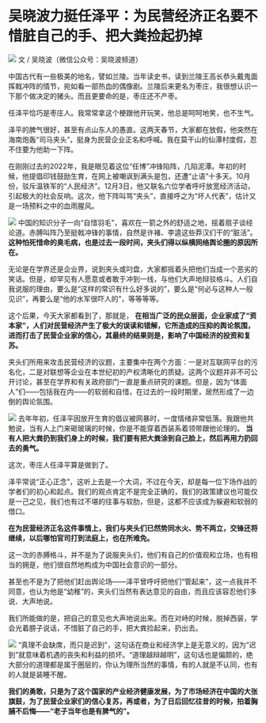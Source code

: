 # 吴晓波力挺任泽平：为民营经济正名要不惜脏自己的手、把大粪捡起扔掉

![](https://inews.gtimg.com/news_bt/O5idGF2x9w1DmCHD__KQ8Pw-SCGjJT2tPnsNxQ73F9g5sAA/1000)
文 / 吴晓波（微信公众号：吴晓波频道）

中国古代有一些极美的地名，譬如兰陵。当年读史书，读到兰陵王高长恭头戴鬼面挥戟冲阵的情节，宛如看一部热血的偶像剧。兰陵后来更名为枣庄，我很想认识一下那个做决定的猪头。而且更要命的是，枣庄还不产枣。

任泽平恰巧是枣庄人。我常常拿这个梗跟他开玩笑，他总是呵呵地笑，也不生气。

泽平的脾气很好，甚至有点山东人的愚直。这两天春节，大家都在放假，他突然在海南炮轰“司马夹头”，挺身为民营企业正名和呼喊。我在莫干山的仙潭村度假，忍不住要为他助一下阵。

在刚刚过去的2022年，我是眼见着这位“任博”冲锋陷阵，几陷泥潭。年初的时候，他提倡印钱鼓励生育，在网上被嘲讽到满头是包，还遭“止语”十多天。10月份，驳斥温铁军的“人民经济”。12月3日，他又联名六位学者呼吁放宽经济活动，引起极大的社会反响。这次，他下阵叫骂“夹头”，直接呼之为“坏人代表”，估计又是一场预料之中的血雨腥风。

![](https://inews.gtimg.com/news_bt/OW3qhVOKVuwzN3iPO3ydJlmx3kkC9REOepTe5xziXrGYsAA/1000)
中国的知识分子一向“自惜羽毛”，喜欢在一箭之外的舒适之地，摇着扇子谈经论道。赤膊叫阵乃至挺戟冲锋的事情，自然是许褚、李逵这些莽汉们干的“脏活”。
**这种怕死惜命的臭毛病，也是过去一段时间，夹头们得以纵横网络舆论圈的原因所在。**

无论是在学界还是企业界，说到夹头或叼盘，大家都摇着头把他们当成一个恶劣的笑话。但是，却罕见有人愿意或者敢于冲到一线，与他们大声地辩驳格斗。人们自我说服的理由，要么是“这样的常识有什么好多说的”，要么是“何必与这种人一般见识”，再要么是“他的水军很吓人的”，等等等等。

这个后果，今天大家都看到了，那就是，
**在相当广泛的民众层面，企业家成了“资本家”，人们对民营经济产生了极大的误读和错解，它所造成的压抑的舆论氛围，进而打击了民营企业家的信心，其最终的结果则是，影响了中国经济的投资和复苏。**

夹头们所用来攻击民营经济的议题，主要集中在两个方面：一是对互联网平台的污名化，二是对联想等企业在本世纪初的产权清晰化的质疑。这两个议题并非不可公开讨论，甚至在学界和有关政府部门一直是重点研究的课题。但是，因为“体面人”们——包括我在内——的软弱和自惜，在过去的一段时期里，居然形成了一边倒的舆论氛围。

![](https://inews.gtimg.com/news_bt/O5bd7FEkIlh0bDZ3Ijh8_PoAyD4s8J2kHHJsFdDtjPRzcAA/1000)
去年年初，任泽平因放开生育的倡议被网暴时，一度情绪非常低落。我跟他共勉说，当有人上门来砸玻璃的时候，你是不能穿着西装系着领带跟他论理的。
**当有人把大粪扔到我们身上的时候，我们要有把大粪涂到自己脸上，然后再用力扔回去的勇气。**

这次，枣庄人任泽平算是做到了。

泽平常说“正心正念”，这听上去是一个大词，不过在今天，却是每一位下场作战的学者们的初心和起点。我们的观点肯定不是完全正确的，我们的政策建议也可能仅是一己之见，我们也有过不堪的往事与软肋，但是，这都不应该成为躲避和软弱的借口。

**在为民营经济正名这件事情上，我们与夹头们已然势同水火、势不两立，交锋还将继续，以后哪怕官司打到法庭上，也在所难免。**

这一次的赤膊格斗，并不是为了说服夹头们，他们有自己的价值观和立场，也有相当的拥趸，他们很自然地构成为中国社会意识的一部分。

甚至也不是为了把他们赶出舆论场——泽平曾呼吁把他们“管起来”，这一点我并不同意，也认为他是“幼稚”的，夹头们当然有表达意见的自由，而且应该容忍他们多说、大声地说。

我们所能做的是，把自己的意见也大声地说出来。而在对峙的时候，脱掉西装，学会光着膀子说话，不惜脏了自己的手，把大粪捡起来，扔出去。

![](https://inews.gtimg.com/news_bt/OMswzFp90O45bihM7KGCeqVgoIm1L-9nJNF5TBLPyhTWkAA/1000)
“真理不会缺席，而只是迟到”，这句话在商业和经济学上是无意义的，因为“迟到”就意味着机遇的丧失和利益的损坏。“道理越辩越明”，这句话也是偏颇的，绝大部分的道理都是属于圈层的，你认为理所当然的事情，有的人就是不认同，也有的人就是装睡不醒。

**我们的勇敢，只是为了这个国家的产业经济健康发展，为了市场经济在中国的大张旗鼓，为了民营企业家们的信心复苏，再或者，为了日后回忆往昔的时候，拍着胸脯不后悔——“老子当年也是有脾气的”。**

